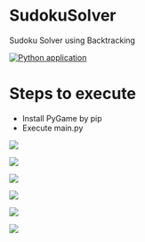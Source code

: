 # SudokuSolver

Sudoku Solver using Backtracking

[![Python application](https://github.com/AdityaGautam05/LTTS-Python-255955-MiniProject/actions/workflows/python-app.yml/badge.svg)](https://github.com/AdityaGautam05/LTTS-Python-255955-MiniProject/actions/workflows/python-app.yml)

# Steps to execute

- Install PyGame by pip
- Execute main.py

![](https://github.com/AdityaGautam05/LTTS-Python-255955-MiniProject/blob/master/SudokuSolver/images/1.png)

![](https://github.com/AdityaGautam05/LTTS-Python-255955-MiniProject/blob/master/SudokuSolver/images/2.png)

![](https://github.com/AdityaGautam05/LTTS-Python-255955-MiniProject/blob/master/SudokuSolver/images/3.png)

![](https://github.com/AdityaGautam05/LTTS-Python-255955-MiniProject/blob/master/SudokuSolver/images/4.png)

![](https://github.com/AdityaGautam05/LTTS-Python-255955-MiniProject/blob/master/SudokuSolver/images/5.png)

![](https://github.com/AdityaGautam05/LTTS-Python-255955-MiniProject/blob/master/SudokuSolver/images/6.png)


